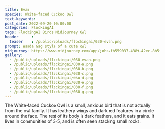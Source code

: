 ```yaml
---
title: Evan
species: White-faced Cuckoo Owl
text-keywords: 
post_date: 2022-09-20 00:00:00
categories: FlockingAI
tags: FlockingAI Birds MidJourney Owl
header      :
  teaser    : /public/uploads/flockingai/030-evan.png
prompt: Wanda Gag style of a cute owl
midjourney: https://www.midjourney.com/app/jobs/fb559037-4389-42ec-8b5f-2d63a7e3aaa6
gallery: 
  - /public/uploads/flockingai/030-evan.png
  - /public/uploads/flockingai/030-a.png
  - /public/uploads/flockingai/030-b.png
  - /public/uploads/flockingai/030-c.png
  - /public/uploads/flockingai/030-d.png
  - /public/uploads/flockingai/030-e.png
  - /public/uploads/flockingai/030-f.png
  - /public/uploads/flockingai/030-g.png
---
```


The White-faced Cuckoo Owl is a small, anxious bird that is not actually from the owl family. It has leathery wings and dark red features in a circle around the face. The rest of its body is dark feathers, and it eats grains. It lives in communities of 3-5, and is often seen stacking small rocks.
